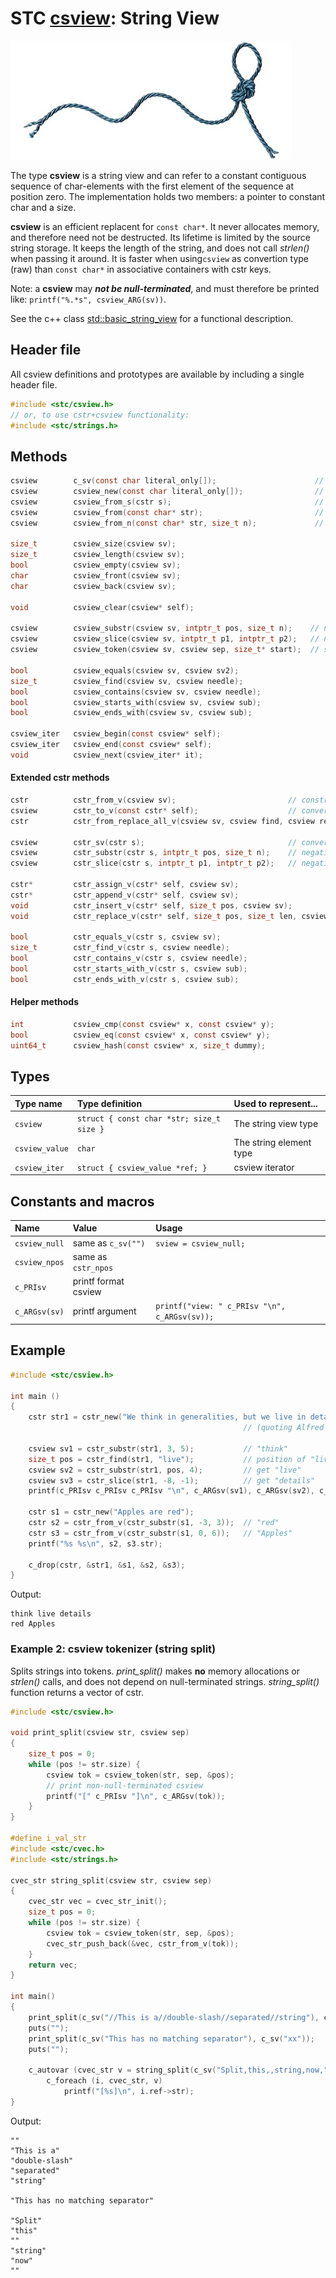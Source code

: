 # STC [csview](../include/stc/csview.h): String View
![String](pics/string.jpg)

The type **csview** is a string view and can refer to a constant contiguous sequence of char-elements with the first
element of the sequence at position zero. The implementation holds two members: a pointer to constant char and a size.

**csview** is an efficient replacent for `const char*`. It never allocates memory, and therefore need not be destructed.
Its lifetime is limited by the source string storage. It keeps the length of the string, and does not call *strlen()*
when passing it around. It is faster when using`csview` as convertion type (raw) than `const char*` in associative
containers with cstr keys.

Note: a **csview** may ***not be null-terminated***, and must therefore be printed like: 
`printf("%.*s", csview_ARG(sv))`.

See the c++ class [std::basic_string_view](https://en.cppreference.com/w/cpp/string/basic_string_view) for a functional
description.

## Header file

All csview definitions and prototypes are available by including a single header file.

```c
#include <stc/csview.h>
// or, to use cstr+csview functionality:
#include <stc/strings.h>
```
## Methods

```c
csview        c_sv(const char literal_only[]);                      // alias for csview_new
csview        csview_new(const char literal_only[]);                // make csview from literal, no strlen()
csview        csview_from_s(cstr s);                                // same as cstr_sv()
csview        csview_from(const char* str);                         // make csview from const char*
csview        csview_from_n(const char* str, size_t n);             // construct 

size_t        csview_size(csview sv);
size_t        csview_length(csview sv);
bool          csview_empty(csview sv);
char          csview_front(csview sv);
char          csview_back(csview sv);

void          csview_clear(csview* self);

csview        csview_substr(csview sv, intptr_t pos, size_t n);    // negative pos count from end
csview        csview_slice(csview sv, intptr_t p1, intptr_t p2);   // negative p1, p2 count from end
csview        csview_token(csview sv, csview sep, size_t* start);  // see split example below.

bool          csview_equals(csview sv, csview sv2);
size_t        csview_find(csview sv, csview needle);
bool          csview_contains(csview sv, csview needle);
bool          csview_starts_with(csview sv, csview sub);
bool          csview_ends_with(csview sv, csview sub);

csview_iter   csview_begin(const csview* self);
csview_iter   csview_end(const csview* self);
void          csview_next(csview_iter* it);
```
#### Extended cstr methods
```c
cstr          cstr_from_v(csview sv);                         // construct cstr from csview
csview        cstr_to_v(const cstr* self);                    // convert to csview from cstr*
cstr          cstr_from_replace_all_v(csview sv, csview find, csview replace);

csview        cstr_sv(cstr s);                                // convert to csview from cstr
csview        cstr_substr(cstr s, intptr_t pos, size_t n);    // negative pos counts from end
csview        cstr_slice(cstr s, intptr_t p1, intptr_t p2);   // negative p1, p2 counts from end

cstr*         cstr_assign_v(cstr* self, csview sv);
cstr*         cstr_append_v(cstr* self, csview sv);
void          cstr_insert_v(cstr* self, size_t pos, csview sv);
void          cstr_replace_v(cstr* self, size_t pos, size_t len, csview sv);

bool          cstr_equals_v(cstr s, csview sv);
size_t        cstr_find_v(cstr s, csview needle);
bool          cstr_contains_v(cstr s, csview needle);
bool          cstr_starts_with_v(cstr s, csview sub);
bool          cstr_ends_with_v(cstr s, csview sub);
```
#### Helper methods
```c
int           csview_cmp(const csview* x, const csview* y);
bool          csview_eq(const csview* x, const csview* y);
uint64_t      csview_hash(const csview* x, size_t dummy);
```
## Types

| Type name       | Type definition                           | Used to represent...     |
|:----------------|:------------------------------------------|:-------------------------|
| `csview`        | `struct { const char *str; size_t size }` | The string view type     |
| `csview_value`  | `char`                                    | The string element type  |
| `csview_iter`   | `struct { csview_value *ref; }`           | csview iterator          |

## Constants and macros

| Name           | Value                | Usage                                         |
|:---------------|:---------------------|:----------------------------------------------|
| `csview_null`  | same as `c_sv("")`   | `sview = csview_null;`                        |
| `csview_npos`  | same as `cstr_npos`  |                                               |
| `c_PRIsv`      | printf format csview |                                               |
| `c_ARGsv(sv)`  | printf argument      | `printf("view: " c_PRIsv "\n", c_ARGsv(sv));` |

## Example
```c
#include <stc/csview.h>

int main ()
{
    cstr str1 = cstr_new("We think in generalities, but we live in details.");
                                                    // (quoting Alfred N. Whitehead)

    csview sv1 = cstr_substr(str1, 3, 5);           // "think"
    size_t pos = cstr_find(str1, "live");           // position of "live" in str1
    csview sv2 = cstr_substr(str1, pos, 4);         // get "live"
    csview sv3 = cstr_slice(str1, -8, -1);          // get "details"
    printf(c_PRIsv c_PRIsv c_PRIsv "\n", c_ARGsv(sv1), c_ARGsv(sv2), c_ARGsv(sv3));

    cstr s1 = cstr_new("Apples are red");
    cstr s2 = cstr_from_v(cstr_substr(s1, -3, 3));  // "red"
    cstr s3 = cstr_from_v(cstr_substr(s1, 0, 6));   // "Apples"
    printf("%s %s\n", s2, s3.str);

    c_drop(cstr, &str1, &s1, &s2, &s3);
}
```
Output:
```
think live details
red Apples
```

### Example 2: csview tokenizer (string split)
Splits strings into tokens. *print_split()* makes **no** memory allocations or *strlen()* calls,
and does not depend on null-terminated strings. *string_split()* function returns a vector of cstr.
```c
#include <stc/csview.h>

void print_split(csview str, csview sep)
{
    size_t pos = 0;
    while (pos != str.size) {
        csview tok = csview_token(str, sep, &pos);
        // print non-null-terminated csview
        printf("[" c_PRIsv "]\n", c_ARGsv(tok));
    }
}

#define i_val_str
#include <stc/cvec.h>
#include <stc/strings.h>

cvec_str string_split(csview str, csview sep)
{
    cvec_str vec = cvec_str_init();
    size_t pos = 0;
    while (pos != str.size) {
        csview tok = csview_token(str, sep, &pos);
        cvec_str_push_back(&vec, cstr_from_v(tok));
    }
    return vec;
}

int main()
{
    print_split(c_sv("//This is a//double-slash//separated//string"), c_sv("//"));
    puts("");
    print_split(c_sv("This has no matching separator"), c_sv("xx"));
    puts("");

    c_autovar (cvec_str v = string_split(c_sv("Split,this,,string,now,"), c_sv(",")), cvec_str_drop(&v))
        c_foreach (i, cvec_str, v)
            printf("[%s]\n", i.ref->str);
}
```
Output:
```
""
"This is a"
"double-slash"
"separated"
"string"

"This has no matching separator"

"Split"
"this"
""
"string"
"now"
""

